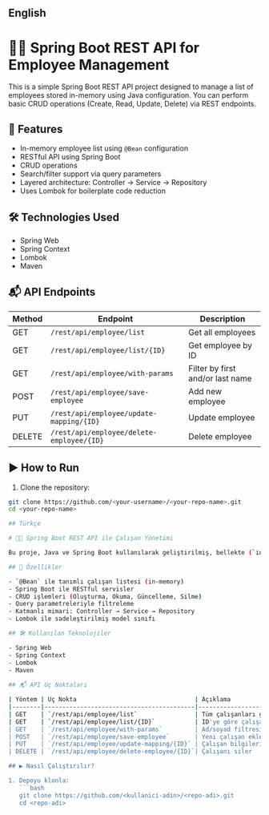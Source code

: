 ## English

# 👨‍💼 Spring Boot REST API for Employee Management

This is a simple Spring Boot REST API project designed to manage a list of employees stored in-memory using Java configuration. You can perform basic CRUD operations (Create, Read, Update, Delete) via REST endpoints.

## 🚀 Features

- In-memory employee list using `@Bean` configuration
- RESTful API using Spring Boot
- CRUD operations
- Search/filter support via query parameters
- Layered architecture: Controller -> Service -> Repository
- Uses Lombok for boilerplate code reduction

## 🛠️ Technologies Used

- Spring Web
- Spring Context
- Lombok
- Maven


## 📬 API Endpoints

| Method | Endpoint                         | Description                    |
|--------|----------------------------------|--------------------------------|
| GET    | `/rest/api/employee/list`        | Get all employees              |
| GET    | `/rest/api/employee/list/{ID}`   | Get employee by ID             |
| GET    | `/rest/api/employee/with-params` | Filter by first and/or last name |
| POST   | `/rest/api/employee/save-employee` | Add new employee             |
| PUT    | `/rest/api/employee/update-mapping/{ID}` | Update employee         |
| DELETE | `/rest/api/employee/delete-employee/{ID}` | Delete employee         |

## ▶️ How to Run

1. Clone the repository:
```bash
git clone https://github.com/<your-username>/<your-repo-name>.git
cd <your-repo-name>

## Türkçe

# 👨‍💼 Spring Boot REST API ile Çalışan Yönetimi

Bu proje, Java ve Spring Boot kullanılarak geliştirilmiş, bellekte (`in-memory`) çalışan basit bir çalışan yönetim sistemidir. Çalışan bilgileri başlangıçta yüklü olarak gelir ve REST API aracılığıyla CRUD işlemleri yapılabilir.

## 🚀 Özellikler

- `@Bean` ile tanımlı çalışan listesi (in-memory)
- Spring Boot ile RESTful servisler
- CRUD işlemleri (Oluşturma, Okuma, Güncelleme, Silme)
- Query parametreleriyle filtreleme
- Katmanlı mimari: Controller → Service → Repository
- Lombok ile sadeleştirilmiş model sınıfı

## 🛠️ Kullanılan Teknolojiler

- Spring Web
- Spring Context
- Lombok
- Maven
 
## 📬 API Uç Noktaları

| Yöntem | Uç Nokta                                 | Açıklama                         |
|--------|------------------------------------------|----------------------------------|
| GET    | `/rest/api/employee/list`                | Tüm çalışanları getirir          |
| GET    | `/rest/api/employee/list/{ID}`           | ID'ye göre çalışan getirir       |
| GET    | `/rest/api/employee/with-params`         | Ad/soyad filtresi ile arama      |
| POST   | `/rest/api/employee/save-employee`       | Yeni çalışan ekler               |
| PUT    | `/rest/api/employee/update-mapping/{ID}` | Çalışan bilgilerini günceller    |
| DELETE | `/rest/api/employee/delete-employee/{ID}`| Çalışanı siler                   |

## ▶️ Nasıl Çalıştırılır?

1. Depoyu klonla:
   ```bash
   git clone https://github.com/<kullanici-adin>/<repo-adi>.git
   cd <repo-adi>




